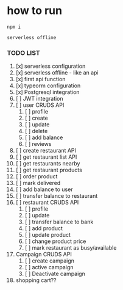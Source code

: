 # how to run 

```shell
npm i
```

```shell
serverless offline
```

### TODO LIST

1. [x] serverless configuration
2. [x] serverless offline - like an api
3. [x] first api function
4. [x] typeorm configuration
5. [x] Postgresql integration
6. [ ] JWT integration
7. [ ] user CRUDS API
   1. [ ] profile
   2. [ ] create
   3. [ ] update
   4. [ ] delete
   5. [ ] add balance
   6. [ ] reviews
8. [ ] create restaurant API
9. [ ] get restaurant list API
10. [ ] get restaurants nearby
11. [ ] get restaurant products
12. [ ] order product
13. [ ] mark delivered
14. [ ] add balance to user
15. [ ] transfer balance to restaurant
16. [ ] restaurant CRUDS API
    1. [ ] profile
    2. [ ] update
    3. [ ] transfer balance to bank
    4. [ ] add product
    5. [ ] update product
    6. [ ] change product price
    7. [ ] mark restaurant as busy/available
17. Campaign CRUDS API
    1. [ ] create campaign
    2. [ ] active campaign
    3. [ ] Deactivate campaign
18. shopping cart??